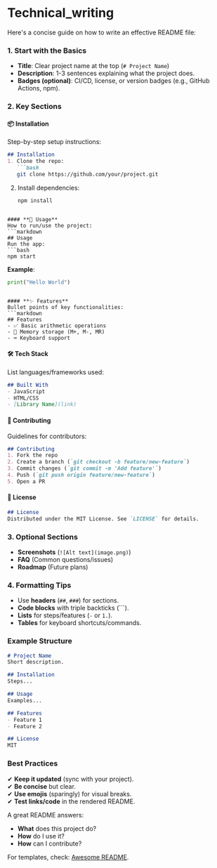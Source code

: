 # Technical_writing

Here's a concise guide on how to write an effective README file:

### **1. Start with the Basics**
- **Title**: Clear project name at the top (`# Project Name`)  
- **Description**: 1-3 sentences explaining what the project does.  
- **Badges (optional)**: CI/CD, license, or version badges (e.g., GitHub Actions, npm).  

### **2. Key Sections**  
#### **📦 Installation**  
Step-by-step setup instructions:  
```markdown
## Installation  
1. Clone the repo:  
   ```bash  
   git clone https://github.com/your/project.git  
   ```  
2. Install dependencies:  
   ```bash  
   npm install  
   ```  
```  

#### **🚀 Usage**  
How to run/use the project:  
```markdown
## Usage  
Run the app:  
```bash  
npm start  
```  
**Example**:  
```python  
print("Hello World")  
```  
```  

#### **✨ Features**  
Bullet points of key functionalities:  
```markdown
## Features  
- ✅ Basic arithmetic operations  
- 🔢 Memory storage (M+, M-, MR)  
- ⌨️ Keyboard support  
```  

#### **🛠️ Tech Stack**  
List languages/frameworks used:  
```markdown
## Built With  
- JavaScript  
- HTML/CSS  
- [Library Name](link)  
```  

#### **🤝 Contributing**  
Guidelines for contributors:  
```markdown
## Contributing  
1. Fork the repo  
2. Create a branch (`git checkout -b feature/new-feature`)  
3. Commit changes (`git commit -m 'Add feature'`)  
4. Push (`git push origin feature/new-feature`)  
5. Open a PR  
```  

#### **📜 License**  
```markdown
## License  
Distributed under the MIT License. See `LICENSE` for details.  
```  

### **3. Optional Sections**  
- **Screenshots** (`![Alt text](image.png)`)  
- **FAQ** (Common questions/issues)  
- **Roadmap** (Future plans)  

### **4. Formatting Tips**  
- Use **headers** (`##`, `###`) for sections.  
- **Code blocks** with triple backticks (```).  
- **Lists** for steps/features (`-` or `1.`).  
- **Tables** for keyboard shortcuts/commands.  

### **Example Structure**  
```markdown
# Project Name  
Short description.  

## Installation  
Steps...  

## Usage  
Examples...  

## Features  
- Feature 1  
- Feature 2  

## License  
MIT  
```  

### **Best Practices**  
✔ **Keep it updated** (sync with your project).  
✔ **Be concise** but clear.  
✔ **Use emojis** (sparingly) for visual breaks.  
✔ **Test links/code** in the rendered README.  

A great README answers:  
- **What** does this project do?  
- **How** do I use it?  
- **How** can I contribute?  

For templates, check: [Awesome README](https://github.com/matiassingers/awesome-readme).
